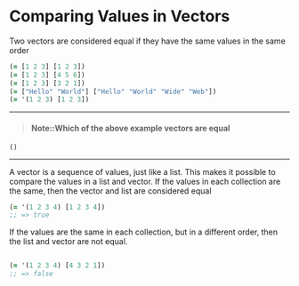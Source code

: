 # Comparing Values in Vectors

Two vectors are considered equal if they have the same values in the same order

```clojure
(= [1 2 3] [1 2 3])
(= [1 2 3] [4 5 6])
(= [1 2 3] [3 2 1])
(= ["Hello" "World"] ["Hello" "World" "Wide" "Web"])
(= '(1 2 3) [1 2 3])
```

------------------------------------------

> #### Note::Which of the above example vectors are equal
```eval-clojure
()
```


------------------------------------------

<!--sec data-title="Comparing sequences" data-id="answer001" data-collapse=true ces-->

A vector is a sequence of values, just like a list.   This makes it possible to compare the values in a list and vector.  If the values in each collection are the same, then the vector and list are considered equal

```clojure
(= '(1 2 3 4) [1 2 3 4])
;; => true

```

If the values are the same in each collection, but in a different order, then the list and vector are not equal.

```clojure

(= '(1 2 3 4) [4 3 2 1])
;; => false
```

<!--endsec-->
